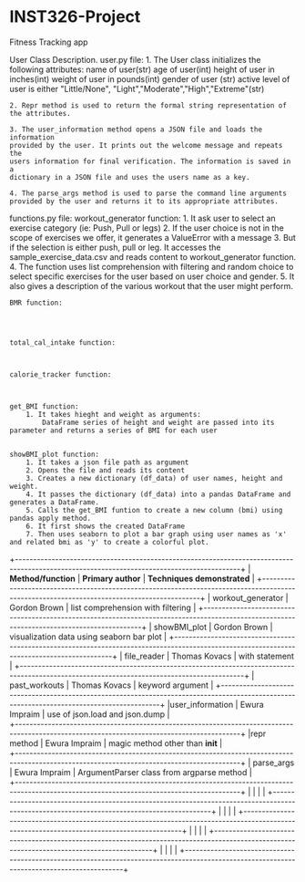 # INST326-Project
Fitness Tracking app


User Class Description.
user.py file:
    1. The User class initializes the following attributes:
        name of user(str)
        age of user(int)
        height of user in inches(int)
        weight of user in pounds(int)
        gender of user (str)
        active level of user is either "Little/None",
        "Light","Moderate","High","Extreme"(str)

    2. Repr method is used to return the formal string representation of 
    the attributes.

    3. The user_information method opens a JSON file and loads the information 
    provided by the user. It prints out the welcome message and repeats the 
    users information for final verification. The information is saved in a 
    dictionary in a JSON file and uses the users name as a key. 

    4. The parse_args method is used to parse the command line arguments 
    provided by the user and returns it to its appropriate attributes.


functions.py file:
    workout_generator function:
        1. It ask user to select an exercise category (ie: Push, Pull or legs)
        2. If the user choice is not in the scope of exercises we offer, it generates a ValueError with a message
        3. But if the selection is either push, pull or leg. It accesses the sample_exercise_data.csv and reads content 
           to workout_generator function.
        4. The function uses list comprehension with filtering and random choice to select specific exercises for the user
           based on user choice and gender.
        5. It also gives a description of the various workout that the user might perform.


    BMR function:




    total_cal_intake function:



    calorie_tracker function:



    get_BMI function:
        1. It takes hieght and weight as arguments:
            DataFrame series of height and weight are passed into its parameter and returns a series of BMI for each user

    
    showBMI_plot function:
        1. It takes a json file path as argument
        2. Opens the file and reads its content
        3. Creates a new dictionary (df_data) of user names, height and weight.
        4. It passes the dictionary (df_data) into a pandas DataFrame and generates a DataFrame.
        5. Calls the get_BMI funtion to create a new column (bmi) using pandas apply method.
        6. It first shows the created DataFrame
        7. Then uses seaborn to plot a bar graph using user names as 'x' and related bmi as 'y' to create a colorful plot.






+-------------------------------------------------------------------------------------------------------------------------------------------+
| **Method/function**               |    **Primary author**                 |  **Techniques demonstrated**                                  | 
+-------------------------------------------------------------------------------------------------------------------------------------------+
| workout_generator                 |    Gordon Brown                       | list comprehension with filtering                             |
+-------------------------------------------------------------------------------------------------------------------------------------------+
| showBMI_plot                      |    Gordon Brown                       | visualization data using seaborn bar plot                     |
+-------------------------------------------------------------------------------------------------------------------------------------------+
| file_reader                       |    Thomas Kovacs                      | with statement                                                |
+-------------------------------------------------------------------------------------------------------------------------------------------+
| past_workouts                     |    Thomas Kovacs                      | keyword argument                                              |
+-------------------------------------------------------------------------------------------------------------------------------------------+
|user_information                   |   Ewura Impraim                       | use of json.load and json.dump                                |                                                                   
+-------------------------------------------------------------------------------------------------------------------------------------------+
|repr method                        |   Ewura Impraim                       | magic method other than __init__                              |                                        
+-------------------------------------------------------------------------------------------------------------------------------------------+
| parse_args                        |   Ewura Impraim                       | ArgumentParser class from argparse method                    |                  
+-------------------------------------------------------------------------------------------------------------------------------------------+
|                                   |                                       |                                                               |
+-------------------------------------------------------------------------------------------------------------------------------------------+
|                                   |                                       |                                                               |
+-------------------------------------------------------------------------------------------------------------------------------------------+
|                                   |                                       |                                                               |
+-------------------------------------------------------------------------------------------------------------------------------------------+
|                                   |                                       |                                                               |
+-------------------------------------------------------------------------------------------------------------------------------------------+

